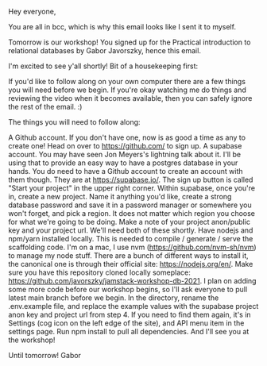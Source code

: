 Hey everyone,

You are all in bcc, which is why this email looks like I sent it to myself.

Tomorrow is our workshop! You signed up for the Practical introduction to relational databases by Gabor Javorszky, hence this email.

I'm excited to see y'all shortly! Bit of a housekeeping first:

If you'd like to follow along on your own computer there are a few things you will need before we begin. If you're okay watching me do things and reviewing the video when it becomes available, then you can safely ignore the rest of the email. :)

The things you will need to follow along:

A Github account. If you don't have one, now is as good a time as any to create one! Head on over to https://github.com/ to sign up.
A supabase account. You may have seen Jon Meyers's lightning talk about it. I'll be using that to provide an easy way to have a postgres database in your hands. You do need to have a Github account to create an account with them though. They are at https://supabase.io/. The sign up button is called "Start your project" in the upper right corner.
Within supabase, once you're in, create a new project. Name it anything you'd like, create a strong database password and save it in a password manager or somewhere you won't forget, and pick a region. It does not matter which region you choose for what we're going to be doing.
Make a note of your project anon/public key and your project url. We'll need both of these shortly.
Have nodejs and npm/yarn installed locally. This is needed to compile / generate / serve the scaffolding code. I'm on a mac, I use nvm (https://github.com/nvm-sh/nvm) to manage my node stuff. There are a bunch of different ways to install it, the canonical one is through their official site: https://nodejs.org/en/.
Make sure you have this repository cloned locally someplace: https://github.com/javorszky/jamstack-workshop-db-2021. I plan on adding some more code before our workshop begins, so I'll ask everyone to pull latest main branch before we begin.
In the directory, rename the .env.example file, and replace the example values with the supabase project anon key and project url from step 4. If you need to find them again, it's in Settings (cog icon on the left edge of the site), and API menu item in the settings page.
Run npm install to pull all dependencies.
And I'll see you at the workshop!

Until tomorrow!
Gabor
